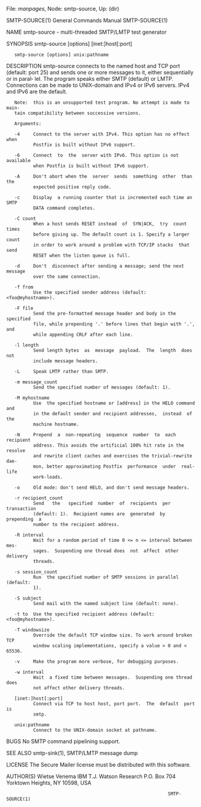 File: *manpages*,  Node: smtp-source,  Up: (dir)

SMTP-SOURCE(1)              General Commands Manual             SMTP-SOURCE(1)



NAME
       smtp-source - multi-threaded SMTP/LMTP test generator

SYNOPSIS
       smtp-source [options] [inet:]host[:port]

       smtp-source [options] unix:pathname

DESCRIPTION
       smtp-source  connects to the named host and TCP port (default: port 25)
       and sends one or more messages to it, either sequentially or in  paral‐
       lel. The program speaks either SMTP (default) or LMTP.  Connections can
       be made to UNIX-domain and IPv4 or IPv6 servers.  IPv4 and IPv6 are the
       default.

       Note:  this is an unsupported test program. No attempt is made to main‐
       tain compatibility between successive versions.

       Arguments:

       -4     Connect to the server with IPv4. This option has no effect  when
              Postfix is built without IPv6 support.

       -6     Connect  to  the  server with IPv6. This option is not available
              when Postfix is built without IPv6 support.

       -A     Don't abort when the  server  sends  something  other  than  the
              expected positive reply code.

       -c     Display  a running counter that is incremented each time an SMTP
              DATA command completes.

       -C count
              When a host sends RESET instead  of  SYN|ACK,  try  count  times
              before giving up. The default count is 1. Specify a larger count
              in order to work around a problem with TCP/IP stacks  that  send
              RESET when the listen queue is full.

       -d     Don't  disconnect after sending a message; send the next message
              over the same connection.

       -f from
              Use the specified sender address (default: <foo@myhostname>).

       -F file
              Send the pre-formatted message header and body in the  specified
              file, while prepending '.' before lines that begin with '.', and
              while appending CRLF after each line.

       -l length
              Send length bytes  as  message  payload.  The  length  does  not
              include message headers.

       -L     Speak LMTP rather than SMTP.

       -m message_count
              Send the specified number of messages (default: 1).

       -M myhostname
              Use  the specified hostname or [address] in the HELO command and
              in the default sender and recipient addresses,  instead  of  the
              machine hostname.

       -N     Prepend  a  non-repeating  sequence  number  to  each  recipient
              address. This avoids the artificial 100% hit rate in the resolve
              and rewrite client caches and exercises the trivial-rewrite dae‐
              mon, better approximating Postfix  performance  under  real-life
              work-loads.

       -o     Old mode: don't send HELO, and don't send message headers.

       -r recipient_count
              Send   the   specified  number  of  recipients  per  transaction
              (default: 1).  Recipient names are  generated  by  prepending  a
              number to the recipient address.

       -R interval
              Wait for a random period of time 0 <= n <= interval between mes‐
              sages.  Suspending one thread does  not  affect  other  delivery
              threads.

       -s session_count
              Run  the specified number of SMTP sessions in parallel (default:
              1).

       -S subject
              Send mail with the named subject line (default: none).

       -t to  Use the specified recipient address (default: <foo@myhostname>).

       -T windowsize
              Override the default TCP window size. To work around broken  TCP
              window scaling implementations, specify a value > 0 and < 65536.

       -v     Make the program more verbose, for debugging purposes.

       -w interval
              Wait  a fixed time between messages.  Suspending one thread does
              not affect other delivery threads.

       [inet:]host[:port]
              Connect via TCP to host host, port port.  The  default  port  is
              smtp.

       unix:pathname
              Connect to the UNIX-domain socket at pathname.

BUGS
       No SMTP command pipelining support.

SEE ALSO
       smtp-sink(1), SMTP/LMTP message dump

LICENSE
       The Secure Mailer license must be distributed with this software.

AUTHOR(S)
       Wietse Venema
       IBM T.J. Watson Research
       P.O. Box 704
       Yorktown Heights, NY 10598, USA



                                                                SMTP-SOURCE(1)
